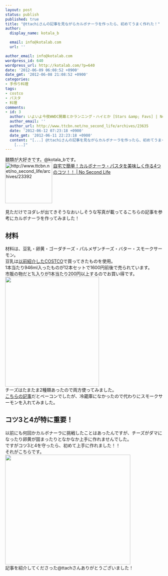 ```yaml
---
layout: post
status: publish
published: true
title: "@ttachiさんの記事を見ながらカルボナーラを作ったら、初めてうまく作れた！"
author:
  display_name: kotala_b

  email: info@kotalab.com
  url: ''

author_email: info@kotalab.com
wordpress_id: 640
wordpress_url: http://kotalab.com/?p=640
date: '2012-06-09 06:08:52 +0900'
date_gmt: '2012-06-08 21:08:52 +0900'
categories:
- 手作り料理
tags:
- costco
- パスタ
- 料理
comments:
- id: 3
  author: いよいよ今夜WWDC開幕とかランニング・ハイとか [Stars &amp; Favs] | No Second Life
  author_email: ''
  author_url: http://www.ttcbn.net/no_second_life/archives/23635
  date: '2012-06-12 07:23:18 +0900'
  date_gmt: '2012-06-11 22:23:18 +0900'
  content: "[...] @ttachiさんの記事を見ながらカルボナーラを作ったら、初めてうまく作れた... こちらもカルボナーラにチャレンジしてくださいました。豆乳は斬新！
    [...]"
---
```

<p>麺類が大好きです。@kotala_bです。<br />
<a href="http://www.ttcbn.net/no_second_life/archives/23392" target="_blank"><img title="自宅で簡単！カルボナーラ・パスタを美味しく作る4つのコツ！！ | No Second Life" src="http://capture.heartrails.com/150x130?http://www.ttcbn.net/no_second_life/archives/23392" alt="http://www.ttcbn.net/no_second_life/archives/23392" width="150" height="130" align="left"/></a><a href="http://www.ttcbn.net/no_second_life/archives/23392" title="自宅で簡単！カルボナーラ・パスタを美味しく作る4つのコツ！！ | No Second Life" target="_blank">自宅で簡単！カルボナーラ・パスタを美味しく作る4つのコツ！！ | No Second Life</a><br style="clear:both;" /><br />
見ただけでヨダレが出てきそうなおいしそうな写真が載ってるこちらの記事を参考にカルボナーラを作ってみました！<br />
<!--more--></p>
<h2>材料</h2>
<p>材料は、豆乳・卵黄・ゴーダチーズ・パルメザンチーズ・バター・スモークサーモン。<br />
豆乳は<a href="http://kotalab.com/go-to-costco" title="COSTCOに行ってきた！" target="_blank">以前紹介したCOSTCO</a>で買ってきたものを使用。<br />
1本当たり946ml入ったものが12本セットで1600円前後で売られています。<br />
市販の物だと1L入りが1本当たり200円以上するのでお買い得です。<br />
<a href="http://kotalab.com/wp-content/uploads/soymilk_120608.jpg" target="_blank"><img src="http://kotalab.com/wp-content/uploads/soymilk_120608.jpg" alt="" title="soymilk_120608" width="300" height="350" class="alignnone size-full wp-image-645" /></a><br />
チーズはたまたま2種類あったので両方使ってみました。<br />
<a href="http://www.ttcbn.net/no_second_life/archives/23392" title="自宅で簡単！カルボナーラ・パスタを美味しく作る4つのコツ！！" target="_blank">こちらの記事</a>だとベーコンでしたが、冷蔵庫になかったので代わりにスモークサーモンを入れてみました。</p>
<h2>コツ3と4が特に重要！</h2>
<p>以前にも何回かカルボナーラに挑戦したことはあったんですが、チーズがダマになったり卵黄が固まったりとなかなか上手に作れませんでした。<br />
ですがコツ3と4を守ったら、初めて上手に作れました！！<br />
それがこちらです。<br />
<a href="http://kotalab.com/wp-content/uploads/pasta_120608.jpg" target="_blank"><img src="http://kotalab.com/wp-content/uploads/pasta_120608.jpg" alt="" title="pasta_120608" width="400" height="350" class="alignnone size-full wp-image-644" /></a><br />
記事を紹介してくださった@ttachさんありがとうございました！</p>
